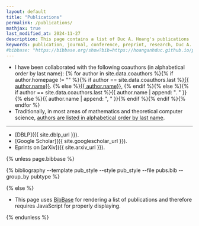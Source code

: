 ```yaml
---
layout: default
title: "Publications"
permalink: /publications/
mathjax: true
last_modified_at: 2024-11-27
description: This page contains a list of Duc A. Hoang's publications
keywords: publication, journal, conference, preprint, research, Duc A. Hoang
#bibbase: "https://bibbase.org/show?bib=https://hoanganhduc.github.io/pubs.bib&theme=default&groupby=pubtype&authorFirst=1&jsonp=1"
---
```


* I have been collaborated with the following coauthors (in alphabetical order by last name): {% for author in site.data.coauthors %}{% if author.homepage != "" %}{% if author == site.data.coauthors.last %}<a href="{{ author.homepage }}">{{ author.name}}</a>. {% else %}<a href="{{ author.homepage }}">{{ author.name}}</a>, {% endif %}{% else %}{% if author == site.data.coauthors.last %}{{ author.name | append: ". " }}{% else %}{{ author.name | append: ", " }}{% endif %}{% endif %}{% endfor %}
* Traditionally, in most areas of mathematics and theoretical computer science, [authors are listed in alphabetical order by last name](https://www.ams.org/profession/leaders/culture/JointResearchandItsPublicationfinal.pdf).

-----

* [DBLP]({{ site.dblp_url }}). 
* [Google Scholar]({{ site.googlescholar_url }}).
* Eprints on [arXiv]({{ site.arxiv_url }}).


<!--

* [Researchmap]({{ site.researchmap_url }}). 
* [zbMATH]({{ site.zbmath_url }}).
* [MathSciNet]({{ site.mathscinet_url }}).
* [BibBase]({{ site.bibbase_url }}).

-->

{% unless page.bibbase %}

<div class="publication">

{% bibliography --template pub_style --style pub_style --file pubs.bib --group_by pubtype %}

</div>

{% else %}

* This page uses [BibBase](https://bibbase.org/) for rendering a list of publications and therefore requires JavaScript for properly displaying.

{% endunless %}
